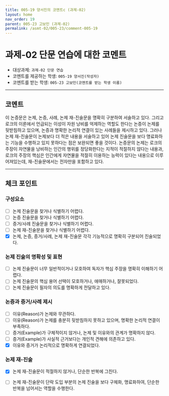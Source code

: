 ```yaml
---
title: 005-19 양서진의 코멘트c (과제-02) 
layout: home
nav_order: 19
parent: 005-23 고보민 (과제-02)
permalink: /asmt-02/005-23/comment-005-19
---
```


# 과제-02 단문 연습에 대한 코멘트

- 대상과제: `과제-02 단문 연습`
- 코멘트를 제공하는 학생: `005-19 양서진(작성자)` 
- 코멘트를 받는 학생: `005-23 고보민(코멘트를 받는 학생 이름)` 

---

## 코멘트

이 논증문은 논제, 논증, 사례, 논제 재-진술문을 명확히 구분하여 서술하고 있다. 그리고 로크의 이론에서 언급되는 이성이 자원 낭비를 억제하는 역할도 한다는 논증이 논제를 뒷받침하고 있으며, 논증과 명확한 논리적 연결이 있는 사례들을 제시하고 있다. 그러나 논제 재-진술문이 논제보다 더 적은 내용을 서술하고 있어 논제 진술문을 보다 명료화하는 기능을 수행하고 있지 못하다는 점은 보완되면 좋을 것이다. 논증문의 논제는 로크의 주장이 자연물을 낭비하는 인간의 행위를 정당화한다는 지적이 적절하지 않다는 내용과, 로크의 주장의 핵심은 인간에게 자연물을 적절히 이용하는 능력이 있다는 내용으로 이루어져있는데, 재-진술문에서는 전자만을 포함하고 있다.

---

## 체크 포인트

### **구성요소**
- [ ] 논제 진술문을 찾거나 식별하기 어렵다.
- [ ] 논증 진술문을 찾거나 식별하기 어렵다.
- [ ] 증거/사례 진술문을 찾거나 식별하기 어렵다.
- [ ] 논제 재-진술문을 찾거나 식별하기 어렵다.
- [x] 논제, 논증, 증거/사례, 논제 재-진술문 각각 기능적으로 명확히 구분되어 진술되었다.

### **논제 진술의 명확성 및 표현**  
- [ ] 논제 진술문이 너무 일반적이거나 모호하여 독자가 핵심 주장을 명확히 이해하기 어렵다.  
- [ ] 논제 진술문의 핵심 용어 선택이 모호하거나, 애매하거나, 잘못되었다.  
- [ ] 논제 진술문이 필자의 의도를 명확하게 전달하고 있다.  

### **논증과 증거/사례 제시**  
- [ ] 이유(Reason)가 논제와 무관하다.
- [ ] 이유(Reason)가 논제를 충분히 뒷받침하지 못하고 있으며, 명확한 논리적 연결이 부족하다.  
- [ ] 증거(Example)가 구체적이지 않거나, 논제 및 이유와의 관계가 명확하지 않다. 
- [ ] 증거(Example)가 사실적 근거보다는 개인적 견해에 의존하고 있다.  
- [x] 이유와 증거가 논리적으로 명확하게 연결되었다.  

### **논제 재-진술**  
- [x] 논제 재-진술문이 적절하지 않거나, 단순한 반복에 그친다.   
- [ ] 논제 재-진술문이 단락 도입 부분의 논제 진술을 보다 구체화, 명료화하여, 단순한 반복을 넘어서는 역할을 수행한다.  

